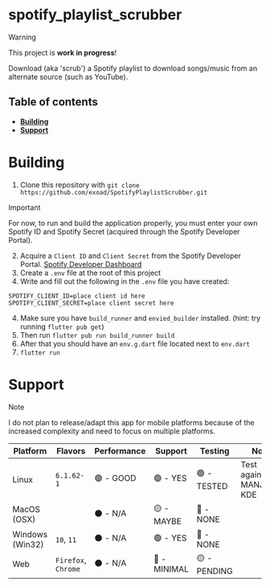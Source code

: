 # spotify_playlist_scrubber

> [!WARNING]
> This project is **work in progress**!

Download (aka 'scrub') a Spotify playlist to download songs/music from an alternate source (such as YouTube).

## Table of contents

* [**Building**](#building)
* [**Support**](#support)

# Building

1.  Clone this repository with `git clone https://github.com/exoad/SpotifyPlaylistScrubber.git`

> [!IMPORTANT]
> For now, to run and build the application properly, you must enter your own Spotify ID and Spotify Secret (acquired through the Spotify Developer Portal).

2. Acquire a `Client ID` and `Client Secret` from the Spotify Developer Portal. [Spotify Developer Dashboard](https://developer.spotify.com/dashboard)
3. Create a `.env` file at the root of this project
4. Write and fill out the following in the `.env` file you have created:
```
SPOTIFY_CLIENT_ID=place client id here
SPOTIFY_CLIENT_SECRET=place client secret here
```
4. Make sure you have `build_runner` and `envied_builder` installed. (hint: try running `flutter pub get`)
5. Then run `flutter pub run build_runner build`
6. After that you should have an `env.g.dart` file located next to `env.dart`
7. `flutter run`

# Support

> [!NOTE]
> I do not plan to release/adapt this app for mobile platforms because of the increased complexity and need to focus on multiple platforms.

| Platform        	| Flavors             	| Performance 	| Support     	| Testing     	| Notes                    	|
|-----------------	|---------------------	|-------------	|-------------	|-------------	|--------------------------	|
| Linux           	| `6.1.62-1`          	| 🟢 - GOOD    	| 🟢 - YES     	| 🟢 - TESTED  	| Test against MANJARO-KDE 	|
| MacOS (OSX)     	|                     	| ⚫ - N/A     	| 🟡 - MAYBE   	| 🔴 - NONE    	|                          	|
| Windows (Win32) 	| `10`, `11`          	| ⚫ - N/A     	| 🟢 - YES     	| 🔴 - NONE    	|                          	|
| Web             	| `Firefox`, `Chrome` 	| ⚫ - N/A     	| 🔴 - MINIMAL 	| 🟡 - PENDING 	|                          	|
